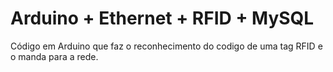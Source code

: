 # Arduino + Ethernet + RFID + MySQL
Código em Arduino que faz o reconhecimento do codigo de uma tag RFID e o manda para a rede.
